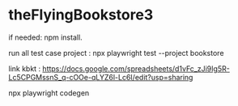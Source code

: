 # theFlyingBookstore3

if needed: npm install.


run all test case project : npx playwright test --project bookstore

link kbkt : https://docs.google.com/spreadsheets/d1vFc_zJi9Ig5R-Lc5CPGMssnS_q-cOOe-qLYZ6l-Lc6I/edit?usp=sharing

npx playwright codegen